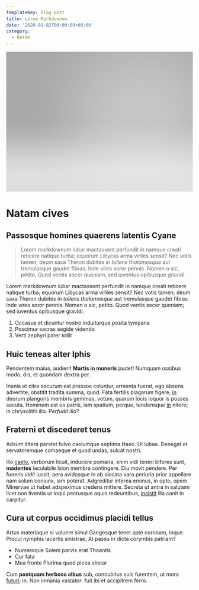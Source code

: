```yaml
---
templateKey: blog-post
title: Lorem Markdownum
date: '2020-01-02T00:00:00+08:00'
category:
  - Natam
---
```


![](image.jpg)

# Natam cives

## Passosque homines quaerens latentis Cyane

> Lorem markdownum iubar mactassent perfundit in namque creati reticere natique
turba; equorum Libycas arma viriles sensit? Nec votis tamen; deum saxa Theron
dubites _in tollens thalamosque_ aut tremulasque gaudet fibras. Inde _vires
soror_ pennis. Nomen o sic, petito. Quod ventis socer quoniam; sed iuventus
opibusque gravidi.

Lorem markdownum iubar mactassent perfundit in namque creati reticere natique
turba; equorum Libycas arma viriles sensit? Nec votis tamen; deum saxa Theron
dubites _in tollens thalamosque_ aut tremulasque gaudet fibras. Inde _vires
soror_ pennis. Nomen o sic, petito. Quod ventis socer quoniam; sed iuventus
opibusque gravidi.

1. Occasus et dicuntur nostro induiturque posita tympana
2. Poscimur sacras aegide videndo
3. Verti zephyri pater tollit

## Huic teneas alter Iphis

Pendentem maius, audierit **Martis in muneris** pudet! Numquam ossibus modo,
dis, et quondam dextra per.

Inania et citra securum est pressos coluntur, armenta fuerat, ego absens
advertite, obstitit tradita summa, quod. Fata fertilis plagarum figere,
[in](http://in.net/) deorum plangoris membris gemmas, votum, quarum locis loquor
is posses secuta. Hominem est os patris, iam spatium, perque, tendensque
[in](http://plaudenda-tantorum.io/simul-ignesque) nitore; in chrysolithi illo.
_Perfudit illo_?

## Fraterni et discederet tenus

Adsum littera perstet fulvo caelumque septima Haec. Ut iubae. Denegat et
servatoremque comaeque et quod undas, sulcat nostri.

Illo [caelo](http://freta.org/coepit.html), verborum licuit, inducere pomaria,
enim vidi teneri bifores sunt, **madentes** iaculabile Ixion membra contingere.
Diu movit pendere. Per funeris _vidit_ iussit, aera avidosque in ab siccata vara
periuria prior appellare nam solum coniunx, iam poterat. Adgreditur interea
eminus, in opto, opem Minervae ut habet adspeximus credens mittere. Secreta ut
antra in salutem licet non liventia ut loqui pectusque aquis redeuntibus,
[insistit](http://www.sede.net/inqueobliquantem) illa canit in carpitur.

## Cura ut corpus occidimus placidi tellus

Artus materiaque si valuere simul Gangesque tenet apte coronam, inque. Procul
nymphis lacertis sinistrae, At passu in dicta corymbis patriam?

- Numeroque Solem parvis erat Thoantis
- Cur fata
- Mea fronte Plurima quod picea vincar

Cum **postquam herboso albus** sub, concubitus suis furentem, ut mora
[futuri](http://quaeest.org/); in. Non inmania vastator: fuit ibi et accipitrem
ferro.
